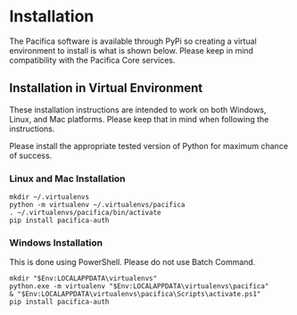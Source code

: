 # Installation

The Pacifica software is available through PyPi so creating a virtual
environment to install is what is shown below. Please keep in mind
compatibility with the Pacifica Core services.

## Installation in Virtual Environment

These installation instructions are intended to work on both Windows,
Linux, and Mac platforms. Please keep that in mind when following the
instructions.

Please install the appropriate tested version of Python for maximum
chance of success.

### Linux and Mac Installation

```
mkdir ~/.virtualenvs
python -m virtualenv ~/.virtualenvs/pacifica
. ~/.virtualenvs/pacifica/bin/activate
pip install pacifica-auth
```

### Windows Installation

This is done using PowerShell. Please do not use Batch Command.

```
mkdir "$Env:LOCALAPPDATA\virtualenvs"
python.exe -m virtualenv "$Env:LOCALAPPDATA\virtualenvs\pacifica"
& "$Env:LOCALAPPDATA\virtualenvs\pacifica\Scripts\activate.ps1"
pip install pacifica-auth
```
